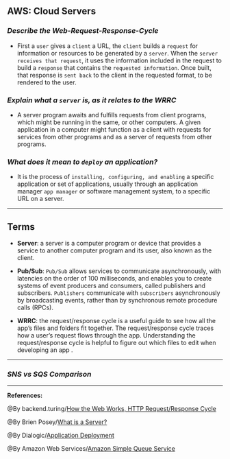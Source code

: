## **AWS: Cloud Servers**

### ***Describe the Web-Request-Response-Cycle***

- First a `user` gives a `client` a URL, the `client` builds a `request` for information or resources to be generated by a `server`. When the `server receives that request`, it uses the information included in the request to build a `response` that contains the `requested information`. Once built, that response is `sent back` to the client in the requested format, to be rendered to the user.

### ***Explain what a `server` is, as it relates to the WRRC***

- A server program awaits and fulfills requests from client programs, which might be running in the same, or other computers. A given application in a computer might function as a client with requests for services from other programs and as a server of requests from other programs.

### ***What does it mean to `deploy` an application?***

- It is the process of `installing, configuring, and enabling` a specific application or set of applications, usually through an application manager `app manager` or software management system, to a specific URL on a server.

-----------------------------------------------


## **Terms**

- **Server**: a server is a computer program or device that provides a service to another computer program and its user, also known as the client. 

- **Pub/Sub**:  `Pub/Sub` allows services to communicate asynchronously, with latencies on the order of 100 milliseconds, and enables you to create systems of event producers and consumers, called publishers and subscribers. `Publishers` communicate with `subscribers` asynchronously by broadcasting events, rather than by synchronous remote procedure calls (RPCs).

- **WRRC**: the request/response cycle is a useful guide to see how all the app’s files and folders fit together. The request/response cycle traces how a user’s request flows through the app. Understanding the request/response cycle is helpful to figure out which files to edit when developing an app .

-----------------------------------------------

### ***SNS vs SQS Comparison***


-------------------------------------------------------------


**References:**

@By backend.turing/[How the Web Works, HTTP Request/Response Cycle](https://backend.turing.edu/module2/lessons/how_the_web_works_http) 

@By Brien Posey/[What is a Server?](https://whatis.techtarget.com/definition/server)

@By Dialogic/[Application Deployment](https://www.dialogic.com/glossary/application-deployment-)

@By  Amazon Web Services/[Amazon Simple Queue Service](https://aws.amazon.com/sqs/)